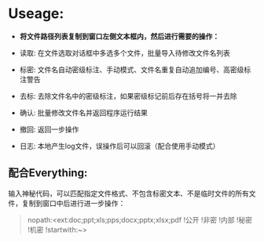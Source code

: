 # Useage:

- __将文件路径列表复制到窗口左侧文本框内，然后进行需要的操作：__
- 读取: 在文件选取对话框中多选多个文件，批量导入待修改文件名列表
- 标密: 文件名自动密级标注、手动模式、文件名重复自动追加编号、高密级标注警告
- 去标: 去除文件名中的密级标注，如果密级标记前后存在括号将一并去除
- 确认: 批量修改文件名并返回程序运行结果
- 撤回: 返回一步操作

- 日志: 本地产生log文件，误操作后可以回滚（配合使用手动模式）


## 配合Everything:

输入神秘代码，可以匹配指定文件格式、不包含标密文本、不是临时文件的所有文件，复制到窗口中后进行进一步操作：
> nopath:<ext:doc;ppt;xls;pps;docx;pptx;xlsx;pdf !公开 !非密 !内部 !秘密 !机密 !startwith:~>
